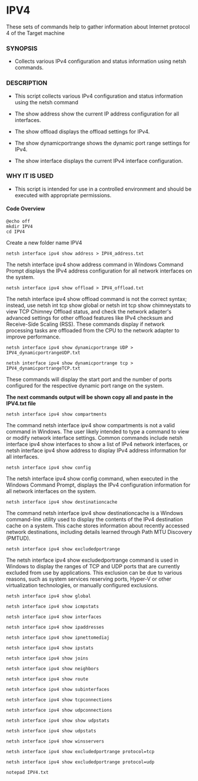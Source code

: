 # IPV4

These sets of commands help to gather information about Internet protocol 4 of the Target machine

### SYNOPSIS

- Collects various IPv4 configuration and status information using netsh commands.

### DESCRIPTION

- This script collects various IPv4 configuration and status information using the netsh command

- The show address show the current IP address configuration for all interfaces.

- The show offload displays the offload settings for IPv4.

- The show dynamicportrange shows the dynamic port range settings for IPv4.

- The show interface displays the current IPv4 interface configuration.

### WHY IT IS USED

- This script is intended for use in a controlled environment and should be
executed with appropriate permissions.

#### Code Overview

    @echo off
    mkdir IPV4
    cd IPV4

Create a new folder name IPV4

    netsh interface ipv4 show address > IPV4_address.txt

The netsh interface ipv4 show address command in Windows Command Prompt displays the IPv4 address configuration for all network interfaces on the system.

    netsh interface ipv4 show offload > IPV4_offload.txt

The netsh interface ipv4 show offload command is not the correct syntax; instead, use netsh int tcp show global or netsh int tcp show chimneystats to view TCP Chimney Offload status, and check the network adapter's advanced settings for other offload features like IPv4 checksum and Receive-Side Scaling (RSS). These commands display if network processing tasks are offloaded from the CPU to the network adapter to improve performance. 

    netsh interface ipv4 show dynamicportrange UDP > IPV4_dynamicportrangeUDP.txt

    netsh interface ipv4 show dynamicportrange tcp > IPV4_dynamicportrangeTCP.txt

These commands will display the start port and the number of ports configured for the respective dynamic port range on the system.

**The next commands output will be shown copy all and paste in the IPV4.txt file**

    netsh interface ipv4 show compartments

The command netsh interface ipv4 show compartments is not a valid command in Windows. The user likely intended to type a command to view or modify network interface settings. Common commands include netsh interface ipv4 show interfaces to show a list of IPv4 network interfaces, or netsh interface ipv4 show address to display IPv4 address information for all interfaces. 

    netsh interface ipv4 show config

The netsh interface ipv4 show config command, when executed in the Windows Command Prompt, displays the IPv4 configuration information for all network interfaces on the system.

    netsh interface ipv4 show destinationcache

The command netsh interface ipv4 show destinationcache is a Windows command-line utility used to display the contents of the IPv4 destination cache on a system. This cache stores information about recently accessed network destinations, including details learned through Path MTU Discovery (PMTUD).

    netsh interface ipv4 show excludedportrange

The netsh interface ipv4 show excludedportrange command is used in Windows to display the ranges of TCP and UDP ports that are currently excluded from use by applications. This exclusion can be due to various reasons, such as system services reserving ports, Hyper-V or other virtualization technologies, or manually configured exclusions.

    netsh interface ipv4 show global 

    netsh interface ipv4 show icmpstats

    netsh interface ipv4 show interfaces

    netsh interface ipv4 show ipaddresses

    netsh interface ipv4 show ipnettomediaj

    netsh interface ipv4 show ipstats

    netsh interface ipv4 show joins

    netsh interface ipv4 show neighbors

    netsh interface ipv4 show route

    netsh interface ipv4 show subinterfaces

    netsh interface ipv4 show tcpconnections

    netsh interface ipv4 show udpconnections

    netsh interface ipv4 show show udpstats

    netsh interface ipv4 show udpstats  

    netsh interface ipv4 show winsservers  

    netsh interface ipv4 show excludedportrange protocol=tcp

    netsh interface ipv4 show excludedportrange protocol=udp

    notepad IPV4.txt